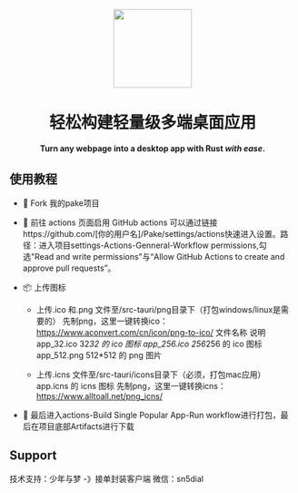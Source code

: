 <p align="center">
    <img src=https://gw.alipayobjects.com/zos/k/fa/logo-modified.png width=138/>
</p>
<h1 align="center">轻松构建轻量级多端桌面应用</h1>
<p align="center"><strong>Turn any webpage into a desktop app with Rust <em>with ease</em>.</strong></p>


## 使用教程

- 🎐 Fork 我的pake项目
- 🚀 前往 actions 页面启用 GitHub actions 可以通过链接https://github.com/[你的用户名]/Pake/settings/actions快速进入设置。路径：进入项目settings-Actions-Genneral-Workflow permissions,勾选"Read and write permissions"与“Allow GitHub Actions to create and approve pull requests”。
- 📦 上传图标
  - 上传.ico 和.png 文件至/src-tauri/png目录下（打包windows/linux是需要的）
    先制png，这里一键转换ico：https://www.aconvert.com/cn/icon/png-to-ico/
  	文件名称		说明
  	app_32.ico	32*32 的 ico 图标
  	app_256.ico	256*256 的 ico 图标
  	app_512.png	512*512 的 png 图片
	
  - 上传.icns 文件至/src-tauri/icons目录下（必须，打包mac应用）
	  app.icns	的 icns 图标
    先制png，这里一键转换icns：https://www.alltoall.net/png_icns/

- 👻 最后进入actions-Build Single Popular App-Run workflow进行打包，最后在项目底部Artifacts进行下载

## Support
技术支持：少年与梦 -》接单封装客户端 微信：sn5dial
